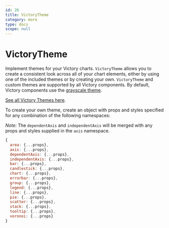 ```yaml
---
id: 26
title: VictoryTheme
category: more
type: docs
scope: null
---
```

# VictoryTheme

Implement themes for your Victory charts. `VictoryTheme` allows you to create a consistent look across all of your chart elements, either by using one of the included themes or by creating your own. `VictoryTheme` and custom themes are supported by all Victory components. By default, Victory components use the [grayscale theme][].

[See all Victory Themes here][].

To create your own theme, create an object with props and styles specified for any combination of the following namespaces:

*Note:* The `dependentAxis` and `independentAxis` will be merged with any props and styles supplied in the `axis` namespace.

```js
{
  area: {...props},
  axis: {...props},
  dependentAxis: {...props},
  independentAxis: {...props},
  bar: {...props},
  candlestick: {...props},
  chart: {...props},
  errorbar: {...props},
  group: {...props},
  legend: {...props},
  line: {...props},
  pie: {...props},
  scatter: {...props},
  stack: {...props},
  tooltip: {...props},
  voronoi: {...props}
}
```

[grayscale theme]: https://github.com/FormidableLabs/victory/blob/main/packages/victory-core/src/victory-theme/grayscale.js
[See all Victory Themes here]: https://github.com/FormidableLabs/victory/blob/main/packages/victory-core/src/victory-theme
